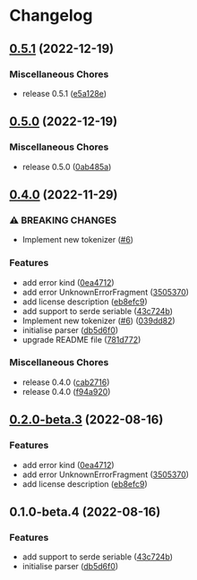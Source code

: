# Changelog

## [0.5.1](https://github.com/JonDotsoy/envuse-rust/compare/v0.5.0...v0.5.1) (2022-12-19)


### Miscellaneous Chores

* release 0.5.1 ([e5a128e](https://github.com/JonDotsoy/envuse-rust/commit/e5a128e750b971a2d06bde80849da69fb6199ca5))

## [0.5.0](https://github.com/JonDotsoy/envuse-rust/compare/v0.4.0...v0.5.0) (2022-12-19)


### Miscellaneous Chores

* release 0.5.0 ([0ab485a](https://github.com/JonDotsoy/envuse-rust/commit/0ab485ac194f8902604e0c5841e762b94a938404))

## [0.4.0](https://github.com/JonDotsoy/envuse-rust/compare/v0.2.0-beta.3...v0.4.0) (2022-11-29)


### ⚠ BREAKING CHANGES

* Implement new tokenizer ([#6](https://github.com/JonDotsoy/envuse-rust/issues/6))

### Features

* add error kind ([0ea4712](https://github.com/JonDotsoy/envuse-rust/commit/0ea47128b4518c0c7422e72cf2520a7e3c4ae549))
* add error UnknownErrorFragment ([3505370](https://github.com/JonDotsoy/envuse-rust/commit/3505370569f448f7a97de7bed06f73805c0d75b2))
* add license description ([eb8efc9](https://github.com/JonDotsoy/envuse-rust/commit/eb8efc9953fc29cdf8beb30da91cfc907fc4276c))
* add support to serde seriable ([43c724b](https://github.com/JonDotsoy/envuse-rust/commit/43c724bb7e6ecf56f48733a2d3631de993506fbe))
* Implement new tokenizer ([#6](https://github.com/JonDotsoy/envuse-rust/issues/6)) ([039dd82](https://github.com/JonDotsoy/envuse-rust/commit/039dd82a87af72bfb00e1c6d3add40b74932b5e1))
* initialise parser ([db5d6f0](https://github.com/JonDotsoy/envuse-rust/commit/db5d6f02e7f2b1fb48d169f254af6b56af873b8a))
* upgrade README file ([781d772](https://github.com/JonDotsoy/envuse-rust/commit/781d7726449d78237ab31d3ee50ca817aea02012))


### Miscellaneous Chores

* release 0.4.0 ([cab2716](https://github.com/JonDotsoy/envuse-rust/commit/cab27165e8249a281705588ace8b442d333fa85d))
* release 0.4.0 ([f94a920](https://github.com/JonDotsoy/envuse-rust/commit/f94a920e33b5b44197e468b653bb775ca1b60af2))

## [0.2.0-beta.3](https://github.com/JonDotsoy/envuse-rust/compare/v0.1.0-beta.3...v0.2.0-beta.3) (2022-08-16)


### Features

* add error kind ([0ea4712](https://github.com/JonDotsoy/envuse-rust/commit/0ea47128b4518c0c7422e72cf2520a7e3c4ae549))
* add error UnknownErrorFragment ([3505370](https://github.com/JonDotsoy/envuse-rust/commit/3505370569f448f7a97de7bed06f73805c0d75b2))
* add license description ([eb8efc9](https://github.com/JonDotsoy/envuse-rust/commit/eb8efc9953fc29cdf8beb30da91cfc907fc4276c))

## 0.1.0-beta.4 (2022-08-16)


### Features

* add support to serde seriable ([43c724b](https://github.com/JonDotsoy/envuse-rust/commit/43c724bb7e6ecf56f48733a2d3631de993506fbe))
* initialise parser ([db5d6f0](https://github.com/JonDotsoy/envuse-rust/commit/db5d6f02e7f2b1fb48d169f254af6b56af873b8a))
